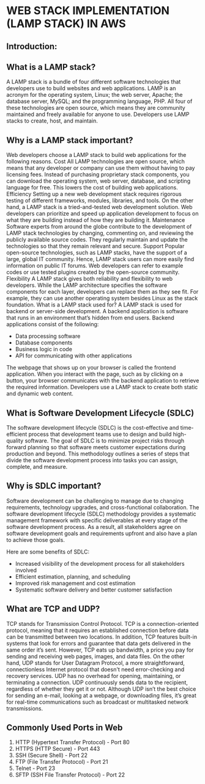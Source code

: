 

# WEB STACK IMPLEMENTATION (LAMP STACK) IN AWS

## Introduction:

## What is a LAMP stack?
A LAMP stack is a bundle of four different software technologies that developers use to build websites and web applications. LAMP is an acronym for the operating system, Linux; the web server, Apache; the database server, MySQL; and the programming language, PHP. All four of these technologies are open source, which means they are community maintained and freely available for anyone to use. Developers use LAMP stacks to create, host, and maintain.

## Why is a LAMP stack important?

Web developers choose a LAMP stack to build web applications for the following reasons. 
Cost
All LAMP technologies are open source, which means that any developer or company can use them without having to pay licensing fees. Instead of purchasing proprietary stack components, you can download the operating system, web server, database, and scripting language for free. This lowers the cost of building web applications.
Efficiency
Setting up a new web development stack requires rigorous testing of different frameworks, modules, libraries, and tools. On the other hand, a LAMP stack is a tried-and-tested web development solution. Web developers can prioritize and speed up application development to focus on what they are building instead of how they are building it.
Maintenance
Software experts from around the globe contribute to the development of LAMP stack technologies by changing, commenting on, and reviewing the publicly available source codes. They regularly maintain and update the technologies so that they remain relevant and secure. 
Support
Popular open-source technologies, such as LAMP stacks, have the support of a large, global IT community. Hence, LAMP stack users can more easily find information on public IT forums. Web developers can refer to example codes or use tested plugins created by the open-source community. 
Flexibility
A LAMP stack gives both reliability and flexibility to web developers. While the LAMP architecture specifies the software components for each layer, developers can replace them as they see fit. For example, they can use another operating system besides Linux as the stack foundation.
What is a LAMP stack used for?
A LAMP stack is used for backend or server-side development. A backend application is software that runs in an environment that’s hidden from end users. Backend applications consist of the following:
-	Data processing software 
- Database components
- Business logic in code 
- API for communicating with other applications 

The webpage that shows up on your browser is called the frontend application. When you interact with the page, such as by clicking on a button, your browser communicates with the backend application to retrieve the required information.
Developers use a LAMP stack to create both static and dynamic web content.

## What is Software Development Lifecycle (SDLC)
The software development lifecycle (SDLC) is the cost-effective and time-efficient process that development teams use to design and build high-quality software. The goal of SDLC is to minimize project risks through forward planning so that software meets customer expectations during production and beyond. This methodology outlines a series of steps that divide the software development process into tasks you can assign, complete, and measure.

## Why is SDLC important?
Software development can be challenging to manage due to changing requirements, technology upgrades, and cross-functional collaboration. The software development lifecycle (SDLC) methodology provides a systematic management framework with specific deliverables at every stage of the software development process. As a result, all stakeholders agree on software development goals and requirements upfront and also have a plan to achieve those goals.

Here are some benefits of SDLC:
-	Increased visibility of the development process for all stakeholders involved
- Efficient estimation, planning, and scheduling
-  Improved risk management and cost estimation
- Systematic software delivery and better customer satisfaction

## What are TCP and UDP?

TCP stands for Transmission Control Protocol. TCP is a connection-oriented protocol, meaning that it requires an established connection before data can be transmitted between two locations. In addition, TCP features built-in systems that look for errors and guarantee that data gets delivered in the same order it’s sent.
However, TCP eats up bandwidth, a price you pay for sending and receiving web pages, images, and data files.
On the other hand, UDP stands for User Datagram Protocol, a more straightforward, connectionless Internet protocol that doesn't need error-checking and recovery services. UDP has no overhead for opening, maintaining, or terminating a connection. UDP continuously sends data to the recipient, regardless of whether they get it or not.
Although UDP isn’t the best choice for sending an e-mail, looking at a webpage, or downloading files, it’s great for real-time communications such as broadcast or multitasked network transmissions.


## Commonly Used Ports in Web

1. HTTP (Hypertext Transfer Protocol) - Port 80
2.	HTTPS (HTTP Secure) - Port 443
3.	SSH (Secure Shell) - Port 22
4.	FTP (File Transfer Protocol) - Port 21
5.	Telnet - Port 23
6.	SFTP (SSH File Transfer Protocol) - Port 22
